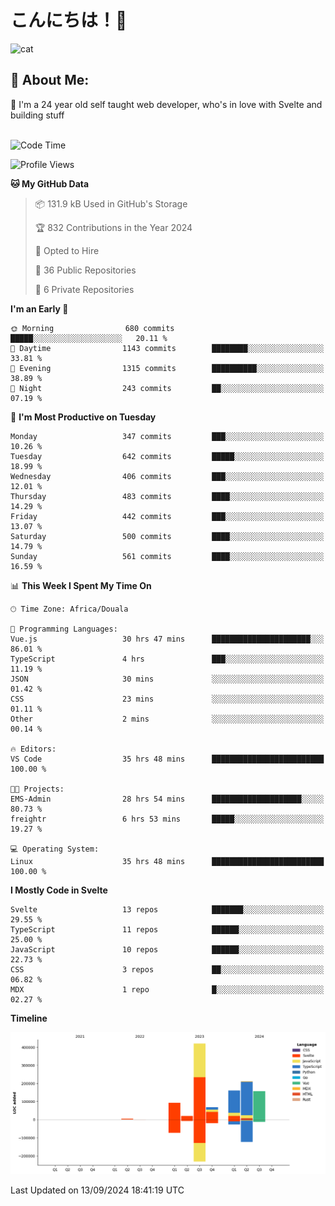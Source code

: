

# こんにちは！🙂  
![cat](https://github.com/michaelnji/michaelnji/assets/73862378/606e99e9-2c18-4853-8722-991e4af8eae6)

## 💫 About Me:
🙂 I'm a 24 year old self taught web developer, who's in love with Svelte and building stuff <br><br>

<!--START_SECTION:waka-->
![Code Time](http://img.shields.io/badge/Code%20Time-963%20hrs%2013%20mins-blue)

![Profile Views](http://img.shields.io/badge/Profile%20Views-0-blue)

**🐱 My GitHub Data** 

> 📦 131.9 kB Used in GitHub's Storage 
 > 
> 🏆 832 Contributions in the Year 2024
 > 
> 💼 Opted to Hire
 > 
> 📜 36 Public Repositories 
 > 
> 🔑 6 Private Repositories 
 > 
**I'm an Early 🐤** 

```text
🌞 Morning                680 commits         █████░░░░░░░░░░░░░░░░░░░░   20.11 % 
🌆 Daytime                1143 commits        ████████░░░░░░░░░░░░░░░░░   33.81 % 
🌃 Evening                1315 commits        ██████████░░░░░░░░░░░░░░░   38.89 % 
🌙 Night                  243 commits         ██░░░░░░░░░░░░░░░░░░░░░░░   07.19 % 
```
📅 **I'm Most Productive on Tuesday** 

```text
Monday                   347 commits         ███░░░░░░░░░░░░░░░░░░░░░░   10.26 % 
Tuesday                  642 commits         █████░░░░░░░░░░░░░░░░░░░░   18.99 % 
Wednesday                406 commits         ███░░░░░░░░░░░░░░░░░░░░░░   12.01 % 
Thursday                 483 commits         ████░░░░░░░░░░░░░░░░░░░░░   14.29 % 
Friday                   442 commits         ███░░░░░░░░░░░░░░░░░░░░░░   13.07 % 
Saturday                 500 commits         ████░░░░░░░░░░░░░░░░░░░░░   14.79 % 
Sunday                   561 commits         ████░░░░░░░░░░░░░░░░░░░░░   16.59 % 
```


📊 **This Week I Spent My Time On** 

```text
🕑︎ Time Zone: Africa/Douala

💬 Programming Languages: 
Vue.js                   30 hrs 47 mins      ██████████████████████░░░   86.01 % 
TypeScript               4 hrs               ███░░░░░░░░░░░░░░░░░░░░░░   11.19 % 
JSON                     30 mins             ░░░░░░░░░░░░░░░░░░░░░░░░░   01.42 % 
CSS                      23 mins             ░░░░░░░░░░░░░░░░░░░░░░░░░   01.11 % 
Other                    2 mins              ░░░░░░░░░░░░░░░░░░░░░░░░░   00.14 % 

🔥 Editors: 
VS Code                  35 hrs 48 mins      █████████████████████████   100.00 % 

🐱‍💻 Projects: 
EMS-Admin                28 hrs 54 mins      ████████████████████░░░░░   80.73 % 
freightr                 6 hrs 53 mins       █████░░░░░░░░░░░░░░░░░░░░   19.27 % 

💻 Operating System: 
Linux                    35 hrs 48 mins      █████████████████████████   100.00 % 
```

**I Mostly Code in Svelte** 

```text
Svelte                   13 repos            ███████░░░░░░░░░░░░░░░░░░   29.55 % 
TypeScript               11 repos            ██████░░░░░░░░░░░░░░░░░░░   25.00 % 
JavaScript               10 repos            ██████░░░░░░░░░░░░░░░░░░░   22.73 % 
CSS                      3 repos             ██░░░░░░░░░░░░░░░░░░░░░░░   06.82 % 
MDX                      1 repo              █░░░░░░░░░░░░░░░░░░░░░░░░   02.27 % 
```



**Timeline**

![Lines of Code chart](https://raw.githubusercontent.com/michaelnji/michaelnji/main/assets/bar_graph.png)


 Last Updated on 13/09/2024 18:41:19 UTC
<!--END_SECTION:waka-->
